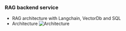 ### RAG backend service
- RAG architecture with Langchain, VectorDb and SQL
- Architecture
  ![Architecture](https://github.com/junsen/aigc-dev/tree/main/langchain-backend-service/Architecture.png)